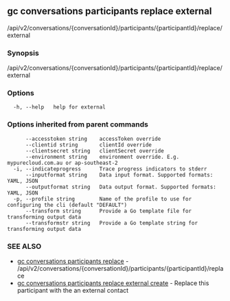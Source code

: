 ## gc conversations participants replace external

/api/v2/conversations/{conversationId}/participants/{participantId}/replace/external

### Synopsis

/api/v2/conversations/{conversationId}/participants/{participantId}/replace/external

### Options

```
  -h, --help   help for external
```

### Options inherited from parent commands

```
      --accesstoken string    accessToken override
      --clientid string       clientId override
      --clientsecret string   clientSecret override
      --environment string    environment override. E.g. mypurecloud.com.au or ap-southeast-2
  -i, --indicateprogress      Trace progress indicators to stderr
      --inputformat string    Data input format. Supported formats: YAML, JSON
      --outputformat string   Data output format. Supported formats: YAML, JSON
  -p, --profile string        Name of the profile to use for configuring the cli (default "DEFAULT")
      --transform string      Provide a Go template file for transforming output data
      --transformstr string   Provide a Go template string for transforming output data
```

### SEE ALSO

* [gc conversations participants replace](gc_conversations_participants_replace.html)	 - /api/v2/conversations/{conversationId}/participants/{participantId}/replace
* [gc conversations participants replace external create](gc_conversations_participants_replace_external_create.html)	 - Replace this participant with the an external contact


